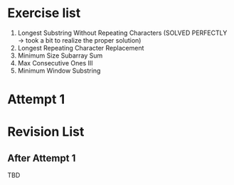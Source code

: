 # Exercise list
1. Longest Substring Without Repeating Characters (SOLVED PERFECTLY -> took a bit to realize the proper solution)
2. Longest Repeating Character Replacement
3. Minimum Size Subarray Sum
4. Max Consecutive Ones III
5. Minimum Window Substring

# Attempt 1


# Revision List
## After Attempt 1
TBD
